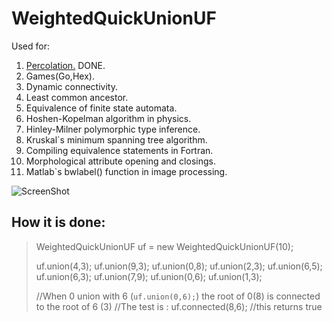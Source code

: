 WeightedQuickUnionUF
============

Used for:

1. [Percolation.](https://github.com/geftimov/Algorithms/tree/master/readme/Percolation.md) DONE.
2. Games(Go,Hex).
3. Dynamic connectivity.
4. Least common ancestor.
5. Equivalence of finite state automata.
6. Hoshen-Kopelman algorithm in physics.
7. Hinley-Milner polymorphic type inference.
8. Kruskal`s minimum spanning tree algorithm.
9. Compiling equivalence statements in Fortran.
10. Morphological attribute opening and closings.
11. Matlab`s bwlabel() function in image processing.

![ScreenShot](http://tjure.sfs.uni-tuebingen.de/files/Kursmaterialien/Gerdemann/fig1.7.png)

How it is done:
------------------
>WeightedQuickUnionUF uf = new WeightedQuickUnionUF(10);
>
>uf.union(4,3);
>uf.union(9,3);
>uf.union(0,8);
>uf.union(2,3);
>uf.union(6,5);
>uf.union(6,3);
>uf.union(7,9);
>uf.union(0,6);
>uf.union(1,3);
>
>//When 0 union with 6 (```uf.union(0,6);```) the root of 0(8) is connected to the root of 6 (3)
>//The test is :
>uf.connected(8,6);
>//this returns true



